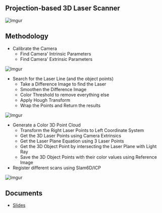 Projection-based 3D Laser Scanner
---------------------------------

![Imgur](http://i.imgur.com/Hw5JM.png)

Methodology
-----------

* Calibrate the Camera
	* Find Camera' Intrinsic Parameters
    * Find Camera' Extrinsic Parameters 

![Imgur](http://i.imgur.com/T4jhZ.png)


* Search for the Laser Line (and the object points)
    * Take a Difference Image to find the Laser
    * Smoothen the Difference Image
    * Color Threshold to remove everything else
    * Apply Hough Transform
    * Wrap the Points and Return the results

![Imgur](http://i.imgur.com/Pv7f3.png)


* Generate a Color 3D Point Cloud
    * Transform the Right Laser Points to Left Coordinate System
    * Get the 3D Laser Points using Camera Extrinsics
    * Get the Laser Plane Equation using 3 Laser Points
    * Get the 3D Object Point by intersecting the Laser Plane with Light Ray
    * Save the 3D Object Points with their color values using Reference Image
* Register different scans using Slam6D/ICP

![Imgur](http://i.imgur.com/obTwO.png)

Documents
---------

* [Slides](https://github.com/downloads/vbajpai/projectionlaserscanner/slides.pdf)
